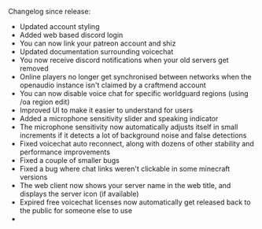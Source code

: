 Changelog since release:
 - Updated account styling
 - Added web based discord login
 - You can now link your patreon account and shiz
 - Updated documentation surrounding voicechat
 - You now receive discord notifications when your old servers get removed
 - Online players no longer get synchronised between networks when the openaudio instance isn't claimed by a craftmend account
 - You can now disable voice chat for specific worldguard regions (using /oa region edit)
 - Improved UI to make it easier to understand for users
 - Added a microphone sensitivity slider and speaking indicator
 - The microphone sensitivity now automatically adjusts itself in small increments if it detects a lot of background noise and false detections
 - Fixed voicechat auto reconnect, along with dozens of other stability and performance improvements
 - Fixed a couple of smaller bugs
 - Fixed a bug where chat links weren't clickable in some minecraft versions
 - The web client now shows your server name in the web title, and displays the server icon (if available)
 - Expired free voicechat licenses now automatically get released back to the public for someone else to use
 - 
